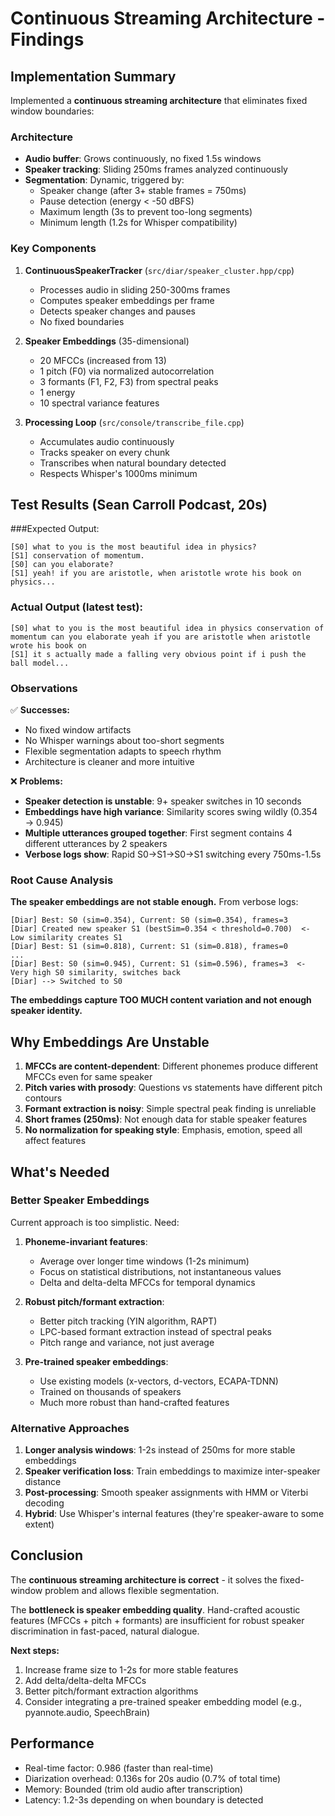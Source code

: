 # Continuous Streaming Architecture - Findings

## Implementation Summary

Implemented a **continuous streaming architecture** that eliminates fixed window boundaries:

### Architecture
- **Audio buffer**: Grows continuously, no fixed 1.5s windows
- **Speaker tracking**: Sliding 250ms frames analyzed continuously  
- **Segmentation**: Dynamic, triggered by:
  - Speaker change (after 3+ stable frames = 750ms)
  - Pause detection (energy < -50 dBFS)
  - Maximum length (3s to prevent too-long segments)
  - Minimum length (1.2s for Whisper compatibility)

### Key Components

1. **ContinuousSpeakerTracker** (`src/diar/speaker_cluster.hpp/cpp`)
   - Processes audio in sliding 250-300ms frames
   - Computes speaker embeddings per frame
   - Detects speaker changes and pauses
   - No fixed boundaries

2. **Speaker Embeddings** (35-dimensional)
   - 20 MFCCs (increased from 13)
   - 1 pitch (F0) via normalized autocorrelation
   - 3 formants (F1, F2, F3) from spectral peaks
   - 1 energy
   - 10 spectral variance features

3. **Processing Loop** (`src/console/transcribe_file.cpp`)
   - Accumulates audio continuously
   - Tracks speaker on every chunk
   - Transcribes when natural boundary detected
   - Respects Whisper's 1000ms minimum

## Test Results (Sean Carroll Podcast, 20s)

###Expected Output:
```
[S0] what to you is the most beautiful idea in physics?
[S1] conservation of momentum.
[S0] can you elaborate?
[S1] yeah! if you are aristotle, when aristotle wrote his book on physics...
```

### Actual Output (latest test):
```
[S0] what to you is the most beautiful idea in physics conservation of momentum can you elaborate yeah if you are aristotle when aristotle wrote his book on
[S1] it s actually made a falling very obvious point if i push the ball model...
```

### Observations

✅ **Successes:**
- No fixed window artifacts
- No Whisper warnings about too-short segments
- Flexible segmentation adapts to speech rhythm
- Architecture is cleaner and more intuitive

❌ **Problems:**
- **Speaker detection is unstable**: 9+ speaker switches in 10 seconds
- **Embeddings have high variance**: Similarity scores swing wildly (0.354 → 0.945)
- **Multiple utterances grouped together**: First segment contains 4 different utterances by 2 speakers
- **Verbose logs show**: Rapid S0→S1→S0→S1 switching every 750ms-1.5s

### Root Cause Analysis

**The speaker embeddings are not stable enough.** From verbose logs:
```
[Diar] Best: S0 (sim=0.354), Current: S0 (sim=0.354), frames=3
[Diar] Created new speaker S1 (bestSim=0.354 < threshold=0.700)  <- Low similarity creates S1
[Diar] Best: S1 (sim=0.818), Current: S1 (sim=0.818), frames=0
...
[Diar] Best: S0 (sim=0.945), Current: S1 (sim=0.596), frames=3  <- Very high S0 similarity, switches back
[Diar] --> Switched to S0
```

**The embeddings capture TOO MUCH content variation and not enough speaker identity.**

## Why Embeddings Are Unstable

1. **MFCCs are content-dependent**: Different phonemes produce different MFCCs even for same speaker
2. **Pitch varies with prosody**: Questions vs statements have different pitch contours
3. **Formant extraction is noisy**: Simple spectral peak finding is unreliable
4. **Short frames (250ms)**: Not enough data for stable speaker features
5. **No normalization for speaking style**: Emphasis, emotion, speed all affect features

## What's Needed

### Better Speaker Embeddings
Current approach is too simplistic. Need:

1. **Phoneme-invariant features**:
   - Average over longer time windows (1-2s minimum)
   - Focus on statistical distributions, not instantaneous values
   - Delta and delta-delta MFCCs for temporal dynamics

2. **Robust pitch/formant extraction**:
   - Better pitch tracking (YIN algorithm, RAPT)
   - LPC-based formant extraction instead of spectral peaks
   - Pitch range and variance, not just average

3. **Pre-trained speaker embeddings**:
   - Use existing models (x-vectors, d-vectors, ECAPA-TDNN)
   - Trained on thousands of speakers
   - Much more robust than hand-crafted features

### Alternative Approaches

1. **Longer analysis windows**: 1-2s instead of 250ms for more stable embeddings
2. **Speaker verification loss**: Train embeddings to maximize inter-speaker distance
3. **Post-processing**: Smooth speaker assignments with HMM or Viterbi decoding
4. **Hybrid**: Use Whisper's internal features (they're speaker-aware to some extent)

## Conclusion

The **continuous streaming architecture is correct** - it solves the fixed-window problem and allows flexible segmentation.

The **bottleneck is speaker embedding quality**. Hand-crafted acoustic features (MFCCs + pitch + formants) are insufficient for robust speaker discrimination in fast-paced, natural dialogue.

**Next steps:**
1. Increase frame size to 1-2s for more stable features
2. Add delta/delta-delta MFCCs
3. Better pitch/formant extraction algorithms
4. Consider integrating a pre-trained speaker embedding model (e.g., pyannote.audio, SpeechBrain)

## Performance

- Real-time factor: 0.986 (faster than real-time)
- Diarization overhead: 0.136s for 20s audio (0.7% of total time)
- Memory: Bounded (trim old audio after transcription)
- Latency: 1.2-3s depending on when boundary is detected
